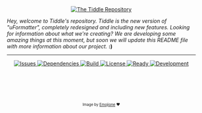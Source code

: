 <div align='center'>
  <a href='https://github.com/ionno/tiddle'>
    <img src='http://i.imgur.com/6fN6ttI.png' title='The Tiddle Repository'/>
  </a>
</div>

*Hey, welcome to Tiddle's repository.
Tiddle is the new version of "uFormatter", completely redesigned and including new features.
Looking for information about what we're creating?
We are developing some amazing things at this moment, but soon we will update this README file with
more information about our project.* **:)**

----

<div align='center'>
  <a href='https://github.com/ionno/tiddle/issues'>
    <img src='https://img.shields.io/github/issues/ionno/tiddle.svg' title='Issues'/>
  </a>
  <a href='https://www.versioneye.com/user/projects/56c94e2e18b2710403dfd0f0'>
    <img src='https://www.versioneye.com/user/projects/56c94e2e18b2710403dfd0f0/badge.svg' title='Dependencies' />
  </a>
  <a href='https://travis-ci.org/ionno/tiddle'>
    <img src='https://travis-ci.org/ionno/tiddle.svg?branch=master' title='Build' />
  </a>
  <a href='https://github.com/ionno/tiddle/blob/master/LICENSE'>
    <img src='https://img.shields.io/github/license/ionno/tiddle.svg' title='License' />
  </a>
  <a href='https://waffle.io/ionno/tiddle'>
    <img src='https://badge.waffle.io/ionno/tiddle.svg?label=ready&title=Ready' title='Ready' />
  </a>
  <a href='https://waffle.io/ionno/tiddle'>
    <img src='https://badge.waffle.io/ionno/tiddle.svg?label=development&title=Development' title='Development' />
  </a>
</div>


<br><br><br><br>

<div align='center'>
  <sub><sub>Image by <a href='https://github.com/Ranks/emojione'>Emojione</a> ❤</sub></sub>
</div>

